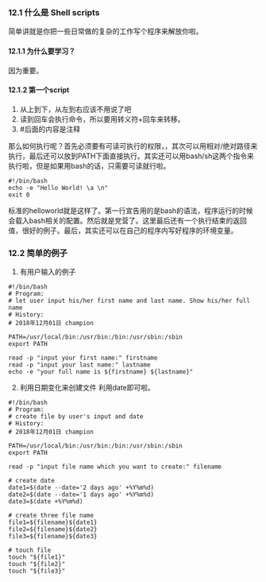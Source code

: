 ### 12.1 什么是 Shell scripts
简单讲就是你把一些日常做的复杂的工作写个程序来解放你啦。

#### 12.1.1 为什么要学习？
因为重要。

#### 12.1.2 第一个script
1. 从上到下，从左到右应该不用说了吧
2. 读到回车会执行命令，所以要用转义符+回车来转移。
3. #后面的内容是注释

那么如何执行呢？首先必须要有可读可执行的权限，，其次可以用相对/绝对路径来执行，最后还可以放到PATH下面直接执行。其实还可以用bash/sh这两个指令来执行啦，但是如果用bash的话，只需要可读就行啦。

```
#!/bin/bash
echo -e "Hello World! \a \n"
exit 0
```
标准的helloworld就是这样了。第一行宣告用的是bash的语法，程序运行的时候会载入bash相关的配置。然后就是党营了。这里最后还有一个执行结束的返回值，很好的例子。最后，其实还可以在自己的程序内写好程序的环境变量。

### 12.2 简单的例子
1. 有用户输入的例子
```
#!/bin/bash
# Program:
# let user input his/her first name and last name. Show his/her full name
# History:
# 2018年12月01日 champion

PATH=/usr/local/bin:/usr/bin:/bin:/usr/sbin:/sbin
export PATH

read -p "input your first name:" firstname
read -p "input your last name:" lastname
echo -e "your full name is ${firstname} ${lastname}"
```

2. 利用日期变化来创建文件
利用date即可啦。
```
#!/bin/bash
# Program:
# create file by user's input and date
# History:
# 2018年12月01日 champion

PATH=/usr/local/bin:/usr/bin:/bin:/usr/sbin:/sbin
export PATH

read -p "input file name which you want to create:" filename

# create date
date1=$(date --date='2 days ago' +%Y%m%d)
date2=$(date --date='1 days ago' +%Y%m%d)
date3=$(date +%Y%m%d)

# create three file name
file1=${filename}${date1}
file2=${filename}${date2}
file3=${filename}${date3}

# touch file
touch "${file1}"
touch "${file2}"
touch "${file3}"
```
